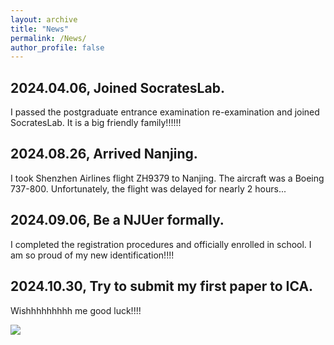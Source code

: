 ```yaml
---
layout: archive
title: "News"
permalink: /News/
author_profile: false
---
```

## 2024.04.06, Joined SocratesLab.
I passed the postgraduate entrance examination re-examination and joined SocratesLab. It is a big friendly family!!!!!!
## 2024.08.26, Arrived Nanjing.
I took Shenzhen Airlines flight ZH9379 to Nanjing. The aircraft was a Boeing 737-800. Unfortunately, the flight was delayed for nearly 2 hours...
## 2024.09.06, Be a NJUer formally.
I completed the registration procedures and officially enrolled in school. I am so proud of my new identification!!!!
## 2024.10.30, Try to submit my first paper to ICA.
Wishhhhhhhhh me good luck!!!!

<img src="https://user-images.githubusercontent.com/543384/192227995-fdb3a693-2f68-4dc4-b9bd-06053066322f.png">

